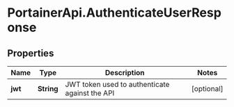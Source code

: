 # PortainerApi.AuthenticateUserResponse

## Properties
Name | Type | Description | Notes
------------ | ------------- | ------------- | -------------
**jwt** | **String** | JWT token used to authenticate against the API | [optional] 


